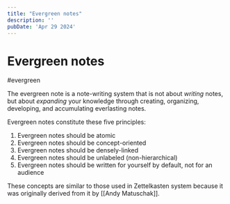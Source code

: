 ```yaml
---
title: "Evergreen notes"
description: ''
pubDate: 'Apr 29 2024'
---
```


# Evergreen notes
#evergreen

The evergreen note is a note-writing system that is not about _writing_ notes, but about _expanding_ your knowledge through creating, organizing, developing, and accumulating everlasting notes.

Evergreen notes constitute these five principles:
1. Evergreen notes should be atomic
2. Evergreen notes should be concept-oriented
3. Evergreen notes should be densely-linked
4. Evergreen notes should be unlabeled (non-hierarchical)
5. Evergreen notes should be written for yourself by default, not for an audience

These concepts are similar to those used in Zettelkasten system because it was originally derived from it by [[Andy Matuschak]].